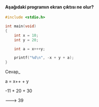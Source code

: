 #### Aşağıdaki programın ekran çıktısı ne olur? 


```C
#include <stdio.h>

int main(void)
{
	int x = 10;
	int y = 20;

	int a = x+++y;

	printf("%d\n", -x + y + a);
}
```

Cevap_

a = x++ + y

-11 + 20 + 30 

---> 39

